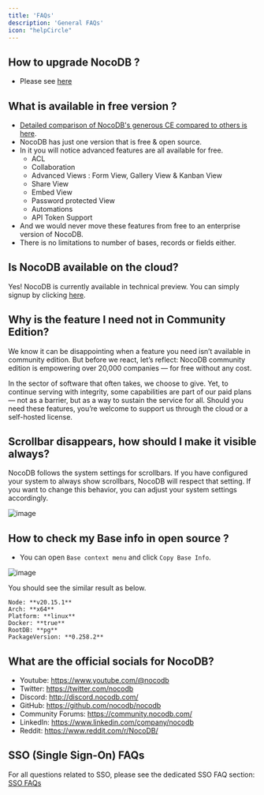 ```yaml
---
title: 'FAQs'
description: 'General FAQs'
icon: "helpCircle"
---
```


## How to upgrade NocoDB ?

- Please see [here](/docs/self-hosting/upgrading) 

## What is available in free version ?
- [Detailed comparison of NocoDB's generous CE compared to others is here](https://github.com/orgs/nocodb/projects/13).
- NocoDB has just one version that is free & open source.
- In it you will notice advanced features are all available for free.
    - ACL
    - Collaboration
    - Advanced Views : Form View, Gallery View & Kanban View
    - Share View
    - Embed View 
    - Password protected View
    - Automations
    - API Token Support
- And we would never move these features from free to an enterprise version of NocoDB.
- There is no limitations to number of bases, records or fields either.

 

## Is NocoDB available on the cloud?

Yes! NocoDB is currently available in technical preview.
You can simply signup by clicking [here](https://app.nocodb.com/#/signin?utm_source=OSS&utm_medium=OSS&utm_campaign=OSS&utm_content=OSS).


## Why is the feature I need not in Community Edition?
We know it can be disappointing when a feature you need isn’t available in community edition.
But before we react, let’s reflect: NocoDB community edition is empowering over 20,000 companies — for free without any cost.

In the sector of software that often takes, we choose to give. Yet, to continue serving with integrity,
some capabilities are part of our paid plans — not as a barrier, but as a way to sustain the service for all.
Should you need these features, you’re welcome to support us through the cloud or a self-hosted license.

## Scrollbar disappears, how should I make it visible always?
NocoDB follows the system settings for scrollbars. If you have configured your system to always show scrollbars, 
NocoDB will respect that setting. If you want to change this behavior, you can adjust your system settings accordingly.

![image](/img/v2/faq/system-settings-scrollbar.png)

## How to check my Base info in open source ?

- You can open `Base context menu` and click ``Copy Base Info``.

![image](/img/content/copy-proj-info.png)

You should see the similar result as below.
```
Node: **v20.15.1**
Arch: **x64**
Platform: **linux**
Docker: **true**
RootDB: **pg**
PackageVersion: **0.258.2**
```

## What are the official socials for NocoDB?

- Youtube: https://www.youtube.com/@nocodb
- Twitter: https://twitter.com/nocodb
- Discord: http://discord.nocodb.com/
- GitHub: https://github.com/nocodb/nocodb
- Community Forums: https://community.nocodb.com/
- LinkedIn: https://www.linkedin.com/company/nocodb
- Reddit: https://www.reddit.com/r/NocoDB/

## SSO (Single Sign-On) FAQs

For all questions related to SSO, please see the dedicated SSO FAQ section: [SSO FAQs](/docs/product-docs/account-settings/authentication/FAQs)
